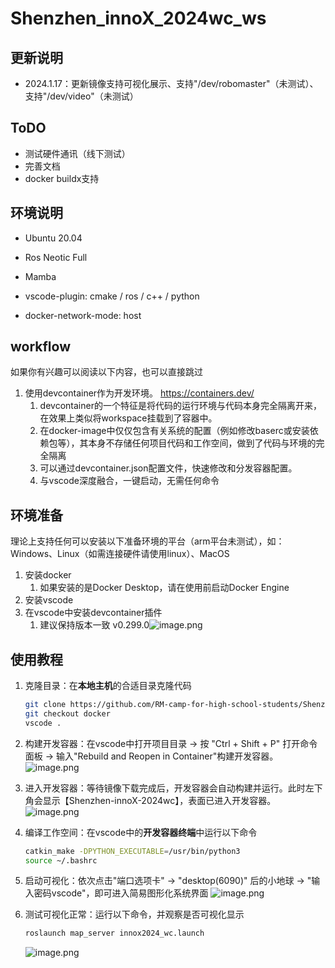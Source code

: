 # Shenzhen_innoX_2024wc_ws

## 更新说明
- 2024.1.17：更新镜像支持可视化展示、支持"/dev/robomaster"（未测试）、支持"/dev/video"（未测试）

## ToDO
- 测试硬件通讯（线下测试）
- 完善文档
- docker buildx支持

## 环境说明
- Ubuntu 20.04

- Ros Neotic Full

- Mamba

- vscode-plugin: cmake / ros / c++ / python

- docker-network-mode: host

## workflow

如果你有兴趣可以阅读以下内容，也可以直接跳过

1. 使用devcontainer作为开发环境。 https://containers.dev/
   1. devcontainer的一个特征是将代码的运行环境与代码本身完全隔离开来，在效果上类似将workspace挂载到了容器中。
   2. 在docker-image中仅仅包含有关系统的配置（例如修改baserc或安装依赖包等），其本身不存储任何项目代码和工作空间，做到了代码与环境的完全隔离
   3. 可以通过devcontainer.json配置文件，快速修改和分发容器配置。
   4. 与vscode深度融合，一键启动，无需任何命令

## 环境准备

理论上支持任何可以安装以下准备环境的平台（arm平台未测试），如：Windows、Linux（如需连接硬件请使用linux）、MacOS

1. 安装docker 
   1. 如果安装的是Docker Desktop，请在使用前启动Docker Engine
2. 安装vscode
3. 在vscode中安装devcontainer插件
   1. 建议保持版本一致 v0.299.0![image.png](https://cdn.nlark.com/yuque/0/2024/png/34306602/1705432899215-ce85fd14-8fca-469b-a669-61271b1e4ba2.png#averageHue=%232d3c47&clientId=ud3494556-2b48-4&from=paste&height=170&id=u74ceae26&originHeight=213&originWidth=1147&originalType=binary&ratio=1.25&rotation=0&showTitle=false&size=36225&status=done&style=none&taskId=uc9dc4c6a-b87d-4d22-b69b-89bd0cb0ba5&title=&width=917.6)

## 使用教程

1. 克隆目录：在**本地主机**的合适目录克隆代码

   ```bash
   git clone https://github.com/RM-camp-for-high-school-students/Shenzhen_innoX_2024wc_ws.git
   git checkout docker
   vscode .
   ```

2. 构建开发容器：在vscode中打开项目目录  -> 按 "Ctrl + Shift + P" 打开命令面板 -> 输入"Rebuild and Reopen in Container"构建开发容器。
   ![image.png](https://cdn.nlark.com/yuque/0/2024/png/34306602/1705433073032-015bca1c-9f9c-45db-b712-2552946ef5bc.png#averageHue=%233d474c&clientId=ud3494556-2b48-4&from=paste&height=172&id=u764cce2d&originHeight=215&originWidth=787&originalType=binary&ratio=1.25&rotation=0&showTitle=false&size=24361&status=done&style=none&taskId=uf427a904-ffa2-4792-aa1d-38cf0dc7b3c&title=&width=629.6)
3. 进入开发容器：等待镜像下载完成后，开发容器会自动构建并运行。此时左下角会显示【Shenzhen-innoX-2024wc】，表面已进入开发容器。
   ![image.png](https://cdn.nlark.com/yuque/0/2024/png/34306602/1705433378463-56672b9f-a39c-4708-8195-0eaad32a7b3b.png#averageHue=%232a3439&clientId=ud3494556-2b48-4&from=paste&height=1103&id=u9ed6cd66&originHeight=1379&originWidth=2559&originalType=binary&ratio=1.25&rotation=0&showTitle=false&size=173488&status=done&style=none&taskId=uaea158e0-808e-46ab-940e-df233a96143&title=&width=2047.2)
4. 编译工作空间：在vscode中的**开发容器终端**中运行以下命令
   ```bash
   catkin_make -DPYTHON_EXECUTABLE=/usr/bin/python3
   source ~/.bashrc
   ```
5. 启动可视化：依次点击"端口选项卡" -> "desktop(6090)" 后的小地球 -> "输入密码vscode"，即可进入简易图形化系统界面
   ![image.png](https://cdn.nlark.com/yuque/0/2024/png/34306602/1705433966347-c61b7500-2497-42a6-8b7f-c686783ee7de.png#averageHue=%23cabe6d&clientId=ud3494556-2b48-4&from=paste&height=1058&id=u7a6487fb&originHeight=1322&originWidth=2214&originalType=binary&ratio=1.25&rotation=0&showTitle=false&size=102976&status=done&style=none&taskId=ucad6be92-51cc-458a-91f3-20510ab3603&title=&width=1771.2)
6. 测试可视化正常：运行以下命令，并观察是否可视化显示
   ```bash
   roslaunch map_server innox2024_wc.launch
   ```
   ![image.png](https://cdn.nlark.com/yuque/0/2024/png/34306602/1705434362352-925ec0bd-fb54-4fea-acaf-ee49c048df30.png#averageHue=%233b474f&clientId=ud3494556-2b48-4&from=paste&height=452&id=u6ea22e98&originHeight=1303&originWidth=2063&originalType=binary&ratio=1.25&rotation=0&showTitle=false&size=392216&status=done&style=none&taskId=uac21f97e-badc-4817-a729-c1d085647e8&title=&width=715)

